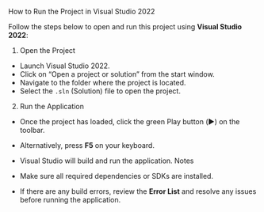 How to Run the Project in Visual Studio 2022

Follow the steps below to open and run this project using **Visual Studio 2022**:

1. Open the Project

- Launch Visual Studio 2022.
- Click on “Open a project or solution” from the start window.
- Navigate to the folder where the project is located.
- Select the `.sln` (Solution) file to open the project.

2. Run the Application

- Once the project has loaded, click the green Play button (▶️) on the toolbar.
- Alternatively, press **F5** on your keyboard.
- Visual Studio will build and run the application.
 Notes

- Make sure all required dependencies or SDKs are installed.
- If there are any build errors, review the **Error List** and resolve any issues before running the application.


